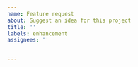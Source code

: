 ```yaml
---
name: Feature request
about: Suggest an idea for this project
title: ''
labels: enhancement
assignees: ''


---
```


